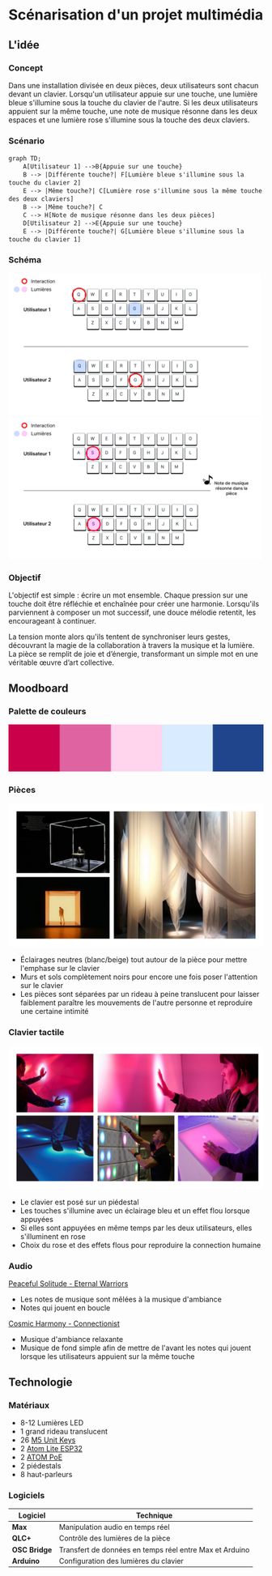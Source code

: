 # Scénarisation d'un projet multimédia

## L'idée

### Concept
Dans une installation divisée en deux pièces, deux utilisateurs sont chacun devant un clavier. Lorsqu'un utilisateur appuie sur une touche, une lumière bleue s'illumine sous la touche du clavier de l'autre. Si les deux utilisateurs appuient sur la même touche, une note de musique résonne dans les deux espaces et une lumière rose s'illumine sous la touche des deux claviers.

### Scénario
````mermaid
graph TD;
    A[Utilisateur 1] -->B{Appuie sur une touche}
    B --> |Différente touche?| F[Lumière bleue s'illumine sous la touche du clavier 2]
    E --> |Même touche?| C[Lumière rose s'illumine sous la même touche des deux claviers]
    B --> |Même touche?| C
    C --> H[Note de musique résonne dans les deux pièces]
    D[Utilisateur 2] -->E{Appuie sur une touche}
    E --> |Différente touche?| G[Lumière bleue s'illumine sous la touche du clavier 1]
````

### Schéma
<img src="./images/schema_interaction_1.jpg" width="500"> <img src="./images/schema_interaction_2.jpg" width="500">

### Objectif
L'objectif est simple : écrire un mot ensemble. Chaque pression sur une touche doit être réfléchie et enchaînée pour créer une harmonie. Lorsqu'ils parviennent à composer un mot successif, une douce mélodie retentit, les encourageant à continuer.

La tension monte alors qu'ils tentent de synchroniser leurs gestes, découvrant la magie de la collaboration à travers la musique et la lumière. La pièce se remplit de joie et d’énergie, transformant un simple mot en une véritable œuvre d’art collective.

## Moodboard

### Palette de couleurs
![palette](images/palette_de_couleurs.jpg)

### Pièces
![piece](images/moodboard_piece.png)

- Éclairages neutres (blanc/beige) tout autour de la pièce pour mettre l'emphase sur le clavier
- Murs et sols complètement noirs pour encore une fois poser l'attention sur le clavier
- Les pièces sont séparées par un rideau à peine translucent pour laisser faiblement paraître les mouvements de l'autre personne et reproduire une certaine intimité

### Clavier tactile
![clavier](images/moodboard_clavier.png)

- Le clavier est posé sur un piédestal
- Les touches s'illumine avec un éclairage bleu et un effet flou lorsque appuyées
- Si elles sont appuyées en même temps par les deux utilisateurs, elles s'illuminent en rose
- Choix du rose et des effets flous pour reproduire la connection humaine 

### Audio
[Peaceful Solitude - Eternal Warriors](https://www.youtube.com/watch?v=K0EITpmtfZ0)<br>
- Les notes de musique sont mêlées à la musique d'ambiance
- Notes qui jouent en boucle

[Cosmic Harmony - Connectionist](https://www.youtube.com/watch?v=vYFaDiqx-e8)
- Musique d'ambiance relaxante
- Musique de fond simple afin de mettre de l'avant les notes qui jouent lorsque les utilisateurs appuient sur la même touche

## Technologie

### Matériaux
- 8-12 Lumières LED
- 1 grand rideau translucent
- 26 [M5 Unit Keys](https://shop.m5stack.com/products/mechanical-key-button-unit)
- 2 [Atom Lite ESP32](https://shop.m5stack.com/products/atom-lite-esp32-development-kit)
- 2 [ATOM PoE](https://docs.m5stack.switch-science.com/en/atom/atom_poe)
- 2 piédestals
- 8 haut-parleurs

### Logiciels
| **Logiciel**                    | **Technique**                                                              |
|---------------------------------|----------------------------------------------------------------------------|
| **Max**                         | Manipulation audio en temps réel                                           |
| **QLC+**                        | Contrôle des lumières de la pièce                                          |
| **OSC Bridge**                  | Transfert de données en temps réel entre Max et Arduino                    |
| **Arduino**                     | Configuration des lumières du clavier                                      |
